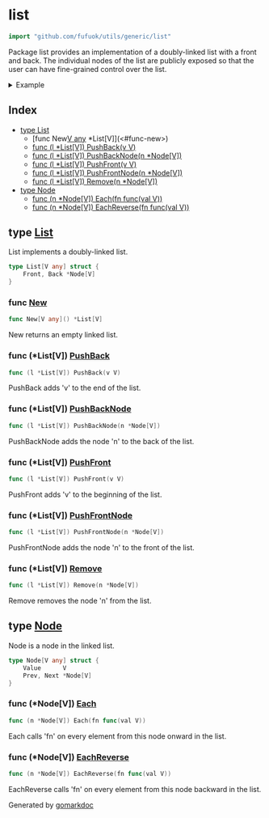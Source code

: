 <!-- Code generated by gomarkdoc. DO NOT EDIT -->

# list

```go
import "github.com/fufuok/utils/generic/list"
```

Package list provides an implementation of a doubly\-linked list with a front and back\. The individual nodes of the list are publicly exposed so that the user can have fine\-grained control over the list\.

<details><summary>Example</summary>
<p>

```go
package main

import (
	"fmt"
	"github.com/fufuok/utils/generic/list"
)

func main() {
	l := list.New[int]()
	l.PushBack(0)
	l.PushBack(1)
	l.PushBack(2)
	l.PushBack(3)

	l.Front.Each(func(i int) {
		fmt.Println(i)
	})
}
```

#### Output

```
0
1
2
3
```

</p>
</details>

## Index

- [type List](<#type-list>)
  - [func New[V any]() *List[V]](<#func-new>)
  - [func (l *List[V]) PushBack(v V)](<#func-listv-pushback>)
  - [func (l *List[V]) PushBackNode(n *Node[V])](<#func-listv-pushbacknode>)
  - [func (l *List[V]) PushFront(v V)](<#func-listv-pushfront>)
  - [func (l *List[V]) PushFrontNode(n *Node[V])](<#func-listv-pushfrontnode>)
  - [func (l *List[V]) Remove(n *Node[V])](<#func-listv-remove>)
- [type Node](<#type-node>)
  - [func (n *Node[V]) Each(fn func(val V))](<#func-nodev-each>)
  - [func (n *Node[V]) EachReverse(fn func(val V))](<#func-nodev-eachreverse>)


## type [List](<https://gitee.com/fufuok/utils/blob/master/generic/list/list.go#L7-L9>)

List implements a doubly\-linked list\.

```go
type List[V any] struct {
    Front, Back *Node[V]
}
```

### func [New](<https://gitee.com/fufuok/utils/blob/master/generic/list/list.go#L18>)

```go
func New[V any]() *List[V]
```

New returns an empty linked list\.

### func \(\*List\[V\]\) [PushBack](<https://gitee.com/fufuok/utils/blob/master/generic/list/list.go#L23>)

```go
func (l *List[V]) PushBack(v V)
```

PushBack adds 'v' to the end of the list\.

### func \(\*List\[V\]\) [PushBackNode](<https://gitee.com/fufuok/utils/blob/master/generic/list/list.go#L37>)

```go
func (l *List[V]) PushBackNode(n *Node[V])
```

PushBackNode adds the node 'n' to the back of the list\.

### func \(\*List\[V\]\) [PushFront](<https://gitee.com/fufuok/utils/blob/master/generic/list/list.go#L30>)

```go
func (l *List[V]) PushFront(v V)
```

PushFront adds 'v' to the beginning of the list\.

### func \(\*List\[V\]\) [PushFrontNode](<https://gitee.com/fufuok/utils/blob/master/generic/list/list.go#L49>)

```go
func (l *List[V]) PushFrontNode(n *Node[V])
```

PushFrontNode adds the node 'n' to the front of the list\.

### func \(\*List\[V\]\) [Remove](<https://gitee.com/fufuok/utils/blob/master/generic/list/list.go#L61>)

```go
func (l *List[V]) Remove(n *Node[V])
```

Remove removes the node 'n' from the list\.

## type [Node](<https://gitee.com/fufuok/utils/blob/master/generic/list/list.go#L12-L15>)

Node is a node in the linked list\.

```go
type Node[V any] struct {
    Value      V
    Prev, Next *Node[V]
}
```

### func \(\*Node\[V\]\) [Each](<https://gitee.com/fufuok/utils/blob/master/generic/list/list.go#L75>)

```go
func (n *Node[V]) Each(fn func(val V))
```

Each calls 'fn' on every element from this node onward in the list\.

### func \(\*Node\[V\]\) [EachReverse](<https://gitee.com/fufuok/utils/blob/master/generic/list/list.go#L84>)

```go
func (n *Node[V]) EachReverse(fn func(val V))
```

EachReverse calls 'fn' on every element from this node backward in the list\.



Generated by [gomarkdoc](<https://github.com/princjef/gomarkdoc>)
